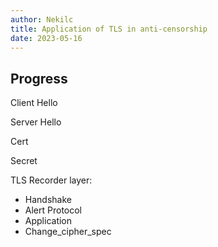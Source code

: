 ```yaml
---
author: Nekilc
title: Application of TLS in anti-censorship
date: 2023-05-16
---
```


## Progress

Client Hello 


Server Hello

Cert

Secret


TLS Recorder layer:
- Handshake 
- Alert Protocol
- Application
- Change_cipher_spec
